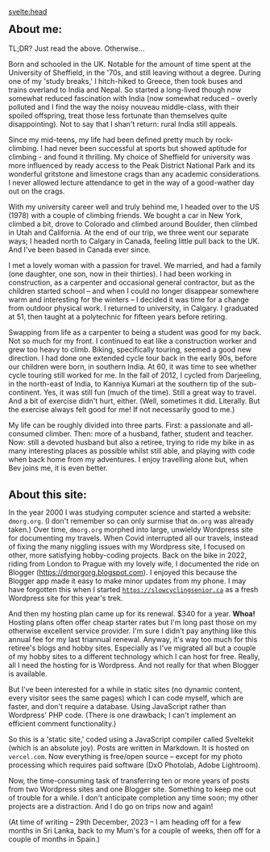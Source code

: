<svelte:head>

<title>About</title>
</svelte:head>

<style>
	h2 {
		margin-top: 0;
	}
	p+h2 {
		margin-top: 1.5em;
		margin-bottom: 0;
	}
</style>

## About me:

TL;DR? Just read the above. Otherwise...

Born and schooled in the UK. Notable for the amount of time spent at the University of Sheffield, in the '70s, and still leaving without a degree. During one of my 'study breaks,' I hitch-hiked to Greece, then took buses and trains overland to India and Nepal. So started a long-lived though now somewhat reduced fascination with India (now somewhat reduced &ndash; overly polluted and I find the way the noisy nouveau middle-class, with their spoiled offspring, treat those less fortunate than themselves quite disappointing). Not to say that I shan't return: rural India still appeals.

Since my mid-teens, my life had been defined pretty much by rock-climbing. I had never been successful at sports but showed aptitude for climbing - and found it thrilling. My choice of Sheffield for university was more influenced by ready access to the Peak District National Park and its wonderful gritstone and limestone crags than any academic considerations. I never allowed lecture attendance to get in the way of a good-wather day out on the crags.

With my university career well and truly behind me, I headed over to the US (1978) with a couple of climbing friends. We bought a car in New York, climbed a bit, drove to Colorado and climbed around Boulder, then climbed in Utah and California. At the end of our trip, we three went our separate ways; I headed north to Calgary in Canada, feeling little pull back to the UK. And I've been based in Canada ever since.

I met a lovely woman with a passion for travel. We married, and had a family (one daughter, one son, now in their thirties). I had been working in construction, as a carpenter and occasional general contractor, but as the children started school &ndash; and when I could no longer disappear somewhere warm and interesting for the winters &ndash; I decided it was time for a change from outdoor physical work. I returned to university, in Calgary. I graduated at 51, then taught at a polytechnic for fifteen years before retiring.

Swapping from life as a carpenter to being a student was good for my back. Not so much for my front. I continued to eat like a construction worker and grew too heavy to climb. Biking, specifically touring, seemed a good new direction. I had done one extended cycle tour back in the early 90s, before our children were born, in southern India. At 60, it was time to see whether cycle touring still worked for me. In the fall of 2012, I cycled from Darjeeling, in the north-east of India, to Kanniya Kumari at the southern tip of the sub-continent. Yes, it was still fun (much of the time). Still a great way to travel. And a bit of exercise didn't hurt, either. (Well, sometimes it did. Literally. But the exercise always felt good for me! If not necessarily good to me.)

My life can be roughly divided into three parts. First: a passionate and all-consumed climber. Then: more of a husband, father, student and teacher. Now: still a devoted husband but also a retiree, trying to ride my bike in as many interesting places as possible whilst still able, and playing with code when back home from my adventures. I enjoy travelling alone but, when Bev joins me, it is even better.

## About this site:

In the year 2000 I was studying computer science and started a website: <code>dmorg.org</code>. (I don't remember so can only surmise that <code>dm.org</code> was already taken.) Over time, <code>dmorg.org</code> morphed into large, unwieldy Wordpress site for documenting my travels. When Covid interrupted all our travels, instead of fixing the many niggling issues with my Wordpress site, I focused on other, more satisfying hobby-coding projects. Back on the bike in 2022, riding from London to Prague with my lovely wife, I documented the ride on Blogger (https://dmorgorg.blogspot.com). I enjoyed this because the Blogger app made it easy to make minor updates from my phone. I may have forgotten this when I started <code>https://slowcyclingsenior.ca</code> as a fresh Wordpress site for this year's trek.

And then my hosting plan came up for its renewal. $340 for a year. **Whoa!** Hosting plans often offer cheap starter rates but I'm long past those on my otherwise excellent service provider. I'm sure I didn't pay anything like this annual fee for my last triannual renewal. Anyway, it's way too much for this retiree's blogs and hobby sites. Especially as I've migrated all but a couple of my hobby sites to a different technology which I can host for free. Really, all I need the hosting for is Wordpress. And not really for that when Blogger is available.

But I've been interested for a while in static sites (no dynamic content, every visitor sees the same pages) which I can code myself, which are faster, and don't require a database. Using JavaScript rather than Wordpress' PHP code. (There is one drawback; I can't implement an efficient comment functionality.)

So this is a 'static site,' coded using a JavaScript compiler called Sveltekit (which is an absolute joy). Posts are written in Markdown. It is hosted on <code>vercel.com</code>. Now everything is free/open source &ndash; except for my photo processing which requires paid software (DxO Photolab, Adobe Lightroom).

Now, the time-consuming task of transferring ten or more years of posts from two Wordpress sites and one Blogger site. Something to keep me out of trouble for a while. I don't anticipate completion any time soon; my other projects are a distraction. And I do go on trips now and again!

(At time of writing &ndash; 29th December, 2023 &ndash; I am heading off for a few months in Sri Lanka, back to my Mum's for a couple of weeks, then off for a couple of months in Spain.)
